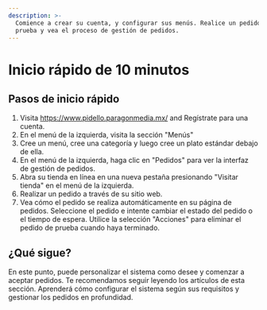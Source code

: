 ```yaml
---
description: >-
  Comience a crear su cuenta, y configurar sus menús. Realice un pedido de
  prueba y vea el proceso de gestión de pedidos.
---
```


# Inicio rápido de 10 minutos

## Pasos de inicio rápido

1. Visita https://www.pidello.paragonmedia.mx/ and Regístrate para una cuenta.
2. En el menú de la izquierda, visita la sección "Menús"
3. Cree un menú, cree una categoría y luego cree un plato estándar debajo de ella.
4. En el menú de la izquierda, haga clic en "Pedidos" para ver la interfaz de gestión de pedidos.
5. Abra su tienda en línea en una nueva pestaña presionando "Visitar tienda" en el menú de la izquierda.
6. Realizar un pedido a través de su sitio web.
7. Vea cómo el pedido se realiza automáticamente en su página de pedidos. Seleccione el pedido e intente cambiar el estado del pedido o el tiempo de espera. Utilice la selección "Acciones" para eliminar el pedido de prueba cuando haya terminado.

## ¿Qué sigue?

En este punto, puede personalizar el sistema como desee y comenzar a aceptar pedidos. Te recomendamos seguir leyendo los artículos de esta sección. Aprenderá cómo configurar el sistema según sus requisitos y gestionar los pedidos en profundidad.
